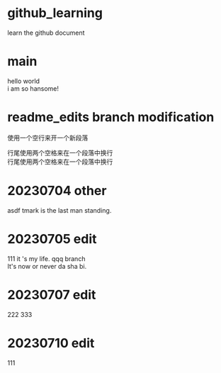 # github_learning
learn the github document

# main
hello world  
i am so hansome!  

# readme_edits branch modification
使用一个空行来开一个新段落

行尾使用两个空格来在一个段落中换行  
行尾使用两个空格来在一个段落中换行  

# 20230704 other
asdf
tmark is the last man standing.

# 20230705 edit
111
it 's my life. qqq branch  
It's now or never
da sha bi.

# 20230707 edit
222
333

# 20230710 edit
111  

